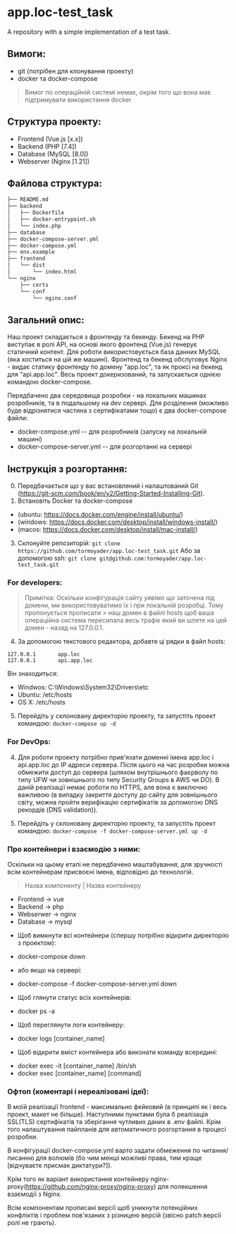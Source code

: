# app.loc-test_task
A repository with a simple implementation of a test task.

## Вимоги:
- git (потрібен для клонування проекту)
- docker та docker-compose
> Вимог по операційній системі немає, окрім того що вона має підтримувати використання docker

## Структура проекту:
- Frontend (Vue.js [x.x])
- Backend (PHP [7.4])
- Database (MySQL [8.0])
- Webserver (Nginx [1.21])

## Файлова структура:
``` bash
├── README.md
├── backend
│   ├── Dockerfile
│   ├── docker-entrypoint.sh
│   └── index.php
├── database
├── docker-compose-server.yml
├── docker-compose.yml
├── env.example
├── frontend
│   └── dist
│       └── index.html
└── nginx
    ├── certs
    └── conf
        └── nginx.conf
```

## Загальний опис:
Наш проект складається з фронтенду та бекенду. Бекенд на PHP виступає в ролі API, на основі якого фронтенд (Vue.js) генерує статичний контент. Для роботи використовується база данних MySQL (яка хоститься на цій же машині). Фронтенд та бекенд обслуговує Nginx - видає статику фронтенду по домену "app.loc", та як проксі на бекенд для "api.app.loc". Весь проект докеризований, та запускається однією командою docker-compose.

Передбачено два середовища розробки - на локальних машинах розробників, та в подальшому на dev сервері. Для розділення (можливо буде відрізнятися частина з сертифікатами тощо) є два docker-compose файли:
- docker-compose.yml -- для розробників (запуску на локальній машині)
- docker-compose-server.yml -- для розгортанні на сервері

## Інструкція з розгортання:
0. Передбачається що у вас встановлений і налаштований Git (https://git-scm.com/book/en/v2/Getting-Started-Installing-Git).
1. Встановіть Docker та docker-compose 
- (ubuntu: https://docs.docker.com/engine/install/ubuntu/) 
- (windows: https://docs.docker.com/desktop/install/windows-install/) 
- (macos: https://docs.docker.com/desktop/install/mac-install/)

3. Склонуйте репозиторій:
``` git clone https://github.com/tormoyader/app.loc-test_task.git ```
Або за допомогою ssh:
``` git clone git@github.com:tormoyader/app.loc-test_task.git ```

### For developers:
> Примітка: Оскільки конфігурація сайту *уявімо що* заточена під домени, ми використовуватимо їх і при локальній розробці. Тому пропонується прописати > наш домен в файлі hosts щоб ваша операційна система пересилала весь трафік який ви шлете на цей домен - назад на 127.0.0.1.
4. За допомогою текстового редактора, добавте ці рядки в файл hosts:
``` 
127.0.0.1       app.loc
127.0.0.1       api.app.loc 
```

Він знаходиться:
- Windwos: C:\Windows\System32\Drivers\etc
- Ubuntu: /etc/hosts
- OS X: /etc/hosts

5. Перейдіть у склоновану директорію проекту, та запустіть проект командою:
``` docker-compose up -d ```

### For DevOps:
4. Для роботи проекту потрібно прив'язати доменні імена app.loc і api.app.loc до IP адреси сервера. Після цього на час розробки можна обмежити доступ до сервера (шляхом внутрішнього фаєрволу по типу UFW чи зовнішнього по типу Security Groups в AWS чи DO). В даній реалізації немає роботи по HTTPS, але вона є виключно важливою (в випадку закриття доступу до сайту для зовнішнього світу, можна пройти верифікацію сертифікатів за допомогою DNS рекордів (DNS validation)). 

5. Перейдіть у склоновану директорію проекту, та запустіть проект командою:
``` docker-compose -f docker-compose-server.yml up -d ```

### Про контейнери і взаємодію з ними:
Оскільки на цьому етапі не передбачено маштабування, для зручності всім контейнерам присвоєні імена, відповідно до технологій. 
> Назва компоненту | Назва контейнеру
- Frontend -> vue
- Backend -> php
- Webserwer -> nginx
- Database -> mysql

* Щоб вимкнути всі контейнери (спершу потрібно відкрити директорію з проектом):
- docker-compose down 
* або якщо на сервері:
- docker-compose -f docker-compose-server.yml down

* Щоб глянути статус всіх контейнерів:
- docker ps -a

* Щоб переглянути логи контейнеру:
- docker logs [container_name]

* Щоб відкрити вміст контейнера або виконати команду всередині:
- docker exec -it [container_name] /bin/sh
- docker exec [container_name] [command]

### Офтоп (коментарі і нереалізовані ідеї):
В моїй реалізації frontend - максимально фейковий (в принципі як і весь проект, макет не більше). Наступними пунктами була б реалізація SSL(TLS) сертифікатів та зберігання чутливих даних в .env файлі. Крім того налаштування пайпланів для автоматичного розгортання в процесі розробки. 

В конфігурації docker-compose.yml варто задати обмеження по читання/писанню для волюмів (бо чим менші можливі права, тим краще [відчуваєте присмак диктатури?]).

Крім того як варіант використання контейнеру nginx-proxy(https://github.com/nginx-proxy/nginx-proxy) для полекшення взаємодії з Nginx.

Всім компонентам прописані версії щоб уникнути потенційних конфліктів і проблем пов'язаних з різницею версій (звісно patch версії ролі не грають).
